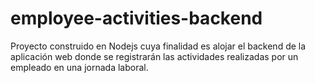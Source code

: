 # employee-activities-backend
Proyecto construido en Nodejs cuya finalidad es alojar el backend de la aplicación web donde se registrarán las actividades realizadas por un empleado en una jornada laboral.
